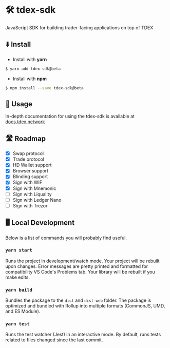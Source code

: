 # 🛠 tdex-sdk

JavaScript SDK for building trader-facing applications on top of TDEX

## ⬇️ Install

- Install with **yarn**

```sh
$ yarn add tdex-sdk@beta
```

- Install with **npm**

```sh
$ npm install --save tdex-sdk@beta
```

## 📄 Usage

In-depth documentation for using the tdex-sdk is available at [docs.tdex.network](https://docs.tdex.network/tdex-sdk.html)

## 🛣 Roadmap

- [x] Swap protocol
- [x] Trade protocol
- [x] HD Wallet support
- [x] Browser support
- [x] Blinding support
- [x] Sign with WIF
- [x] Sign with Mnemonic
- [ ] Sign with Liquality
- [ ] Sign with Ledger Nano
- [ ] Sign with Trezor

## 🖥 Local Development

Below is a list of commands you will probably find useful.

### `yarn start`

Runs the project in development/watch mode. Your project will be rebuilt upon changes. Error messages are pretty printed and formatted for compatibility VS Code's Problems tab. Your library will be rebuilt if you make edits.

### `yarn build`

Bundles the package to the `dist` and `dist-web` folder.
The package is optimized and bundled with Rollup into multiple formats (CommonJS, UMD, and ES Module).

### `yarn test`

Runs the test watcher (Jest) in an interactive mode.
By default, runs tests related to files changed since the last commit.
